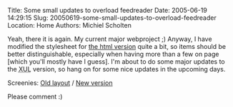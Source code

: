 Title: Some small updates to overload feedreader
Date: 2005-06-19 14:29:15
Slug: 20050619-some-small-updates-to-overload-feedreader
Location: Home
Authors: Michiel Scholten

<p>Yeah, there it is again. My current major webproject ;) Anyway, I have modified the stylesheet for <a href="/overload/feeds.php">the html version</a> quite a bit, so items should be better distinguishable, especially when having more than a few on page [which you'll mostly have I guess]. I'm about to do some major updates to the <acronym title="eXtensible User-interface Language">XUL</acronym> version, so hang on for some nice updates in the upcoming days.</p>

<p>Screenies: <a href="http://aquariusoft.org/gallery/v/screenies/overload/20050618_overload_old_layout.png.html">Old layout</a> / <a href="http://aquariusoft.org/gallery/v/screenies/overload/20050618_overload_new_layout.png.html">New version</a></p>

<p>Please comment :)</p>